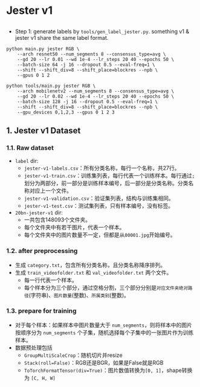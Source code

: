 # Jester v1

## 
+ Step 1: generate labels by `tools/gen_label_jester.py`. something v1 & jester v1 share the same label format.


```
python main.py jester RGB \
    --arch resnet50 --num_segments 8 --consensus_type=avg \
    --gd 20 --lr 0.01 --wd 1e-4 --lr_steps 20 40 --epochs 50 \
    --batch-size 64 -j 16 --dropout 0.5 --eval-freq=1 \
    --shift --shift_div=8 --shift_place=blockres --npb \
    --gpus 0 1 2

python tools/main.py jester RGB \
    --arch mobilenetv2 --num_segments 8 --consensus_type=avg \
    --gd 20 --lr 0.02 --wd 1e-4 --lr_steps 20 40 --epochs 50 \
    --batch-size 128 -j 16 --dropout 0.5 --eval-freq=1 \
    --shift --shift_div=8 --shift_place=blockres --npb \
    --gpu_devices 0,1,2,3 --gpus 0 1 2 3

```

## 1. Jester v1 Dataset

### 1.1. Raw dataset
+ `label` dir:
  + `jester-v1-labels.csv`：所有分类名称，每行一个名称，共27行。
  + `jester-v1-train.csv`：训练集列表，每行代表一个训练样本。每行通过`;`划分为两部分，前一部分是训练样本编号，后一部分是分类名称。分类名称对应上一个文件。
  + `jester-v1-validation.csv`：验证集列表，结构与训练集相同。
  + `jester-v1-test.csv`：测试集列表，只有样本编号，没有标签。
+ `20bn-jester-v1` dir:
  + 一共包含148093个文件夹。
  + 每个文件夹中有若干图片，代表一个样本。
  + 每个文件夹中的图片数量不一定，但都是从`00001.jpg`开始编号。

### 1.2. after preprocessing
+ 生成 `category.txt`，包含所有分类名称，且分类名称降序排列。
+ 生成 `train_videofolder.txt` 和 `val_videofolder.txt` 两个文件。
  + 每一行代表一个样本。
  + 每个样本分为三个部分，通过空格分割，三个部分分别是`对应文件夹绝对路径`(字符串)、`图片数量`(整数)、`所属类别`(整数)。


### 1.3. prepare for training
+ 对于每个样本：如果样本中图片数量大于 `num_segments`，则将样本中的图片按顺序分为 `num_segments` 个子集，随机选择每个子集中的一张图片作为训练样本。
+ 数据预处理包括
  + `GroupMultiScaleCrop`：随机切片并resize
  + `Stack(roll=False)`：RGB还是BGR，如果是False就是RGB
  + `ToTorchFormatTensor(div=True)`：图片数值转换为`[0, 1]`，shape转换为 `[C, H, W]`